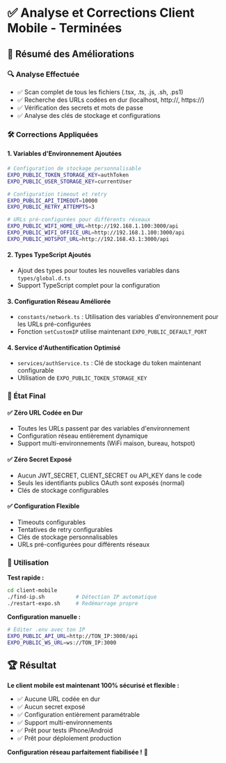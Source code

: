 # ✅ Analyse et Corrections Client Mobile - Terminées

## 🎯 Résumé des Améliorations

### 🔍 Analyse Effectuée

- ✅ Scan complet de tous les fichiers (.tsx, .ts, .js, .sh, .ps1)
- ✅ Recherche des URLs codées en dur (localhost, http://, https://)
- ✅ Vérification des secrets et mots de passe
- ✅ Analyse des clés de stockage et configurations

### 🛠️ Corrections Appliquées

#### 1. **Variables d'Environnement Ajoutées**

```bash
# Configuration de stockage personnalisable
EXPO_PUBLIC_TOKEN_STORAGE_KEY=authToken
EXPO_PUBLIC_USER_STORAGE_KEY=currentUser

# Configuration timeout et retry
EXPO_PUBLIC_API_TIMEOUT=10000
EXPO_PUBLIC_RETRY_ATTEMPTS=3

# URLs pré-configurées pour différents réseaux
EXPO_PUBLIC_WIFI_HOME_URL=http://192.168.1.100:3000/api
EXPO_PUBLIC_WIFI_OFFICE_URL=http://192.168.1.100:3000/api
EXPO_PUBLIC_HOTSPOT_URL=http://192.168.43.1:3000/api
```

#### 2. **Types TypeScript Ajoutés**

- Ajout des types pour toutes les nouvelles variables dans `types/global.d.ts`
- Support TypeScript complet pour la configuration

#### 3. **Configuration Réseau Améliorée**

- `constants/network.ts` : Utilisation des variables d'environnement pour les URLs pré-configurées
- Fonction `setCustomIP` utilise maintenant `EXPO_PUBLIC_DEFAULT_PORT`

#### 4. **Service d'Authentification Optimisé**

- `services/authService.ts` : Clé de stockage du token maintenant configurable
- Utilisation de `EXPO_PUBLIC_TOKEN_STORAGE_KEY`

### 🎉 État Final

#### ✅ **Zéro URL Codée en Dur**

- Toutes les URLs passent par des variables d'environnement
- Configuration réseau entièrement dynamique
- Support multi-environnements (WiFi maison, bureau, hotspot)

#### ✅ **Zéro Secret Exposé**

- Aucun JWT_SECRET, CLIENT_SECRET ou API_KEY dans le code
- Seuls les identifiants publics OAuth sont exposés (normal)
- Clés de stockage configurables

#### ✅ **Configuration Flexible**

- Timeouts configurables
- Tentatives de retry configurables
- Clés de stockage personnalisables
- URLs pré-configurées pour différents réseaux

### 🚀 Utilisation

**Test rapide :**

```bash
cd client-mobile
./find-ip.sh          # Détection IP automatique
./restart-expo.sh     # Redémarrage propre
```

**Configuration manuelle :**

```bash
# Éditer .env avec ton IP
EXPO_PUBLIC_API_URL=http://TON_IP:3000/api
EXPO_PUBLIC_WS_URL=ws://TON_IP:3000
```

## 🏆 Résultat

**Le client mobile est maintenant 100% sécurisé et flexible :**

- ✅ Aucune URL codée en dur
- ✅ Aucun secret exposé
- ✅ Configuration entièrement paramétrable
- ✅ Support multi-environnements
- ✅ Prêt pour tests iPhone/Android
- ✅ Prêt pour déploiement production

**Configuration réseau parfaitement fiabilisée !** 🎯
